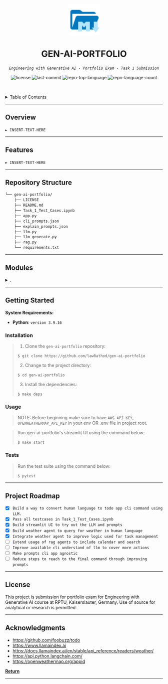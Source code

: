 <p align="center">
  <img src="https://raw.githubusercontent.com/PKief/vscode-material-icon-theme/ec559a9f6bfd399b82bb44393651661b08aaf7ba/icons/folder-markdown-open.svg" width="100" alt="project-logo">
</p>
<p align="center">
    <h1 align="center">GEN-AI-PORTFOLIO</h1>
</p>
<p align="center">
    <em><code>Engineering with Generative AI - Portfolio Exam - Task 1 Submission</code></em>
</p>
<p align="center">
	<img src="https://img.shields.io/github/license/lawRathod/gen-ai-portfolio?style=default&logo=opensourceinitiative&logoColor=white&color=0080ff" alt="license">
	<img src="https://img.shields.io/github/last-commit/lawRathod/gen-ai-portfolio?style=default&logo=git&logoColor=white&color=0080ff" alt="last-commit">
	<img src="https://img.shields.io/github/languages/top/lawRathod/gen-ai-portfolio?style=default&color=0080ff" alt="repo-top-language">
	<img src="https://img.shields.io/github/languages/count/lawRathod/gen-ai-portfolio?style=default&color=0080ff" alt="repo-language-count">
<p>
<p align="center">
	<!-- default option, no dependency badges. -->
</p>

<br><!-- TABLE OF CONTENTS -->

<details>
  <summary>Table of Contents</summary><br>

- [Overview](#overview)
- [Features](#features)
- [Repository Structure](#repository-structure)
- [Modules](#modules)
- [Getting Started](#getting-started)
  - [Installation](#installation)
  - [Usage](#usage)
  - [Tests](#tests)
- [Project Roadmap](#project-roadmap)
- [License](#license)
- [Acknowledgments](#acknowledgments)
</details>
<hr>

## Overview

<code>► INSERT-TEXT-HERE</code>

---

## Features

<code>► INSERT-TEXT-HERE</code>

---

## Repository Structure

```sh
└── gen-ai-portfolio/
    ├── LICENSE
    ├── README.md
    ├── Task_1_Test_Cases.ipynb
    ├── app.py
    ├── cli_prompts.json
    ├── explain_prompts.json
    ├── llm.py
    ├── llm_generate.py
    ├── rag.py
    └── requirements.txt
```

---

## Modules

<details closed><summary>.</summary>

| File                                                                                                         | Summary                         |
| ------------------------------------------------------------------------------------------------------------ | ------------------------------- |
| [requirements.txt](https://github.com/lawRathod/gen-ai-portfolio/blob/master/requirements.txt)               | <code>► INSERT-TEXT-HERE</code> |
| [explain_prompts.json](https://github.com/lawRathod/gen-ai-portfolio/blob/master/explain_prompts.json)       | <code>► INSERT-TEXT-HERE</code> |
| [llm.py](https://github.com/lawRathod/gen-ai-portfolio/blob/master/llm.py)                                   | <code>► INSERT-TEXT-HERE</code> |
| [Task_1_Test_Cases.ipynb](https://github.com/lawRathod/gen-ai-portfolio/blob/master/Task_1_Test_Cases.ipynb) | <code>► INSERT-TEXT-HERE</code> |
| [rag.py](https://github.com/lawRathod/gen-ai-portfolio/blob/master/rag.py)                                   | <code>► INSERT-TEXT-HERE</code> |
| [cli_prompts.json](https://github.com/lawRathod/gen-ai-portfolio/blob/master/cli_prompts.json)               | <code>► INSERT-TEXT-HERE</code> |
| [app.py](https://github.com/lawRathod/gen-ai-portfolio/blob/master/app.py)                                   | <code>► INSERT-TEXT-HERE</code> |
| [llm_generate.py](https://github.com/lawRathod/gen-ai-portfolio/blob/master/llm_generate.py)                 | <code>► INSERT-TEXT-HERE</code> |

</details>

---

## Getting Started

**System Requirements:**

- **Python**: `version 3.9.16`

### Installation

> 1. Clone the `gen-ai-portfolio` repository:
>
> ```console
> $ git clone https://github.com/lawRathod/gen-ai-portfolio
> ```
>
> 2. Change to the project directory:
>
> ```console
> $ cd gen-ai-portfolio
> ```
>
> 3. Install the dependencies:
>
> ```console
> $ make deps
> ```

### Usage

> NOTE: Before beginning make sure to have `AWS_API_KEY`, `OPENWEATHERMAP_API_KEY` in your env OR .env file in project root.

> Run gen-ai-portfolio's streamlit UI using the command below:
>
> ```console
> $ make start
> ```

### Tests

> Run the test suite using the command below:
>
> ```console
> $ pytest
> ```

---

## Project Roadmap

- [x] `Build a way to convert human language to todo app cli command using LLM.`
- [X] `Pass all testcases in Task_1_Test_Cases.ipynb`
- [X] `Build streamlit UI to try out the LLM and prompts`
- [X] `Build weather agent to query for weather in human language`
- [X] `Integrate weather agent to improve logic used for task management`
- [ ] `Extend usage of rag agents to include calendar and search`
- [ ] `Improve available cli understand of llm to cover more actions`
- [ ] `Make prompts cli app agnostic`
- [ ] `Reduce steps to reach to the final command through improving prompts`

---

## License

This project is submission for portfolio exam for Engineering with Generative AI course at RPTU, Kaiserslauter, Germany. Use of source for analytical or research is permitted.

---

## Acknowledgments

- https://github.com/foobuzz/todo
- https://www.llamaindex.ai
- https://docs.llamaindex.ai/en/stable/api_reference/readers/weather/
- https://api.python.langchain.com/
- https://openweathermap.org/appid

[**Return**](#-overview)

---
